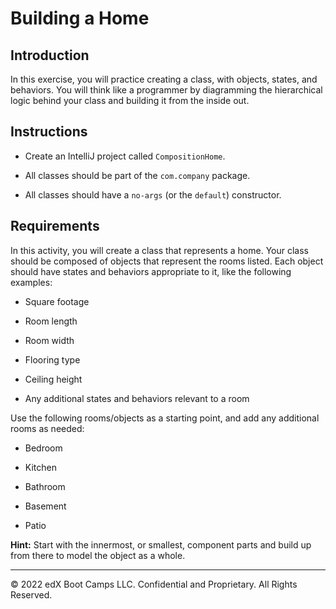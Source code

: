 # Building a Home

## Introduction

In this exercise, you will practice creating a class, with objects, states, and behaviors. You will think like a programmer by diagramming the hierarchical logic behind your class and building it from the inside out.

## Instructions

- Create an IntelliJ project called `CompositionHome`.

- All classes should be part of the `com.company` package.

- All classes should have a `no-args` (or the `default`) constructor.

## Requirements

In this activity, you will create a class that represents a home. Your class should be composed of objects that represent the rooms listed. Each object should have states and behaviors appropriate to it, like the following examples:

- Square footage

- Room length

- Room width

- Flooring type

- Ceiling height

- Any additional states and behaviors relevant to a room

Use the following rooms/objects as a starting point, and add any additional rooms as needed:

- Bedroom

- Kitchen

- Bathroom

- Basement

- Patio

**Hint:** Start with the innermost, or smallest, component parts and build up from there to model the object as a whole.

---

© 2022 edX Boot Camps LLC. Confidential and Proprietary. All Rights Reserved.
